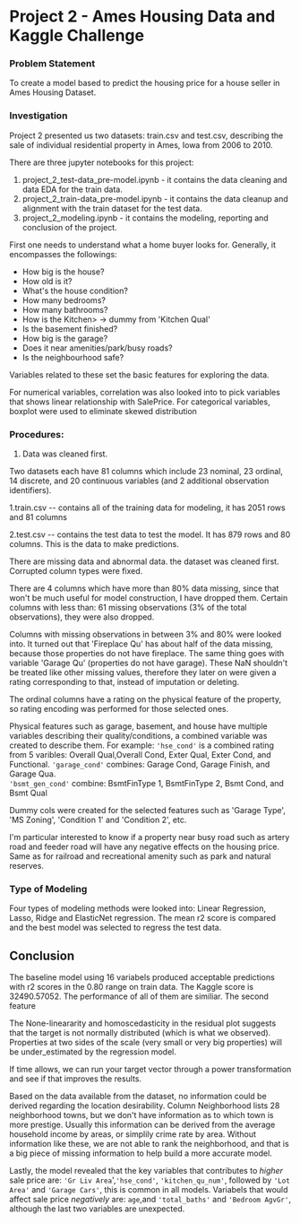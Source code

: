 # Project 2 - Ames Housing Data and Kaggle Challenge

### Problem Statement

To create a model based to predict the housing price for a house seller in Ames Housing Dataset.

### Investigation
Project 2 presented us two datasets: train.csv and test.csv, describing the sale of individual residential property in Ames, Iowa from 2006 to 2010.

There are three jupyter notebooks for this project:
1. project_2_test-data_pre-model.ipynb - it contains the data cleaning and data EDA for the train data.
2. project_2_train-data_pre-model.ipynb - it contains the data cleanup and alignment with the train dataset for the test data.
3. project_2_modeling.ipynb - it contains the modeling, reporting and conclusion of the project.

First one needs to understand what a home buyer looks for. Generally, it encompasses the followings:
- How big is the house?
- How old is it?
- What's the house condition?
- How many bedrooms?
- How many bathrooms?
- How is the Kitchen> -> dummy from 'Kitchen Qual'
- Is the basement finished?  
- How big is the garage?
- Does it near amenities/park/busy roads?
- Is the neighbourhood safe?

Variables related to these set the basic features for exploring the data.

For numerical variables, correlation was also looked into to pick variables that shows linear relationship with SalePrice.
For categorical variables, boxplot were used to eliminate skewed distribution

### Procedures:
1. Data was cleaned first.  

Two datasets each have 81 columns which include 23 nominal, 23 ordinal, 14 discrete, and 20 continuous variables (and 2 additional observation identifiers).  

1.train.csv -- contains all of the training data for modeling, it has 2051 rows and 81 columns

2.test.csv -- contains the test data to test the model.  It has 879 rows and 80 columns. This is the data to make predictions.

There are missing data and abnormal data.  the dataset was cleaned first.  Corrupted column types were fixed.  

There are 4 columns which have more than 80% data missing, since that won't be much useful for model construction, I have dropped them.  Certain columns with less than: 61 missing observations (3% of the total observations), they were also dropped.  

Columns with missing observations in between 3% and 80% were looked into.  It turned out that 'Fireplace Qu' has about half of the data missing, because those properties do not have fireplace.  The same thing goes with variable 'Garage Qu' (properties do not have garage).  These NaN shouldn't be treated like other missing values, therefore they later on were given a rating corresponding to that, instead of imputation or deleting.  

The ordinal columns have a rating on the physical feature of the property, so rating encoding was performed for those selected ones.

Physical features such as garage, basement, and house have multiple variables describing their quality/conditions, a combined variable was created to describe them.  For example:
  `'hse_cond'` is a combined rating from 5 varibles: Overall Qual,Overall Cond, Exter Qual, Exter Cond, and Functional.
  `'garage_cond'` combines: Garage Cond, Garage Finish, and Garage Qua.  
  `'bsmt_gen_cond'` combine: BsmtFinType 1, BsmtFinType 2, Bsmt Cond, and Bsmt Qual

Dummy cols were created for the selected features such as 'Garage Type', 'MS Zoning', 'Condition 1' and 'Condition 2', etc.  

I'm particular interested to know if a property near busy road such as artery road and feeder road will have any negative effects on the housing price.  Same as for railroad and recreational amenity such as park and natural reserves.


### Type of Modeling
Four types of modeling methods were looked into: Linear Regression, Lasso, Ridge and ElasticNet regression.  The mean r2 score is compared and the best model was selected to regress the test data.


## Conclusion
The baseline model using 16 variabels produced acceptable predictions with r2 scores in the 0.80 range on train data. The Kaggle score is 32490.57052. The performance of all of them are similiar.  The second feature 

The  None-lineararity and homoscedasticity in the residual plot suggests that the target is not normally distributed (which is what we observed). Properties at two sides of the scale (very small or very big properties) will be under_estimated by the regression model.  

If time allows, we can run your target vector through a power transformation and see if that improves the results.

Based on the data available from the dataset, no information could be derived regarding the location desirability.  Column Neighborhood lists 28 neighborhood towns, but we don't have information as to which town is more prestige.  Usually this information can be derived from the average household income by areas, or simplily crime rate by area.  Without information like these, we are not able to rank the neighborhood, and that is a big piece of missing information to help build a more accurate model.

Lastly, the model revealed that the key variables that contributes to *higher* sale price are: `'Gr Liv Area`',`'hse_cond'`, `'kitchen_qu_num'`, followed by `'Lot Area'` and `'Garage Cars'`, this is common in all models.  Variabels that would affect sale price *negatively* are: `age`,and `'total_baths'` and `'Bedroom AgvGr'`, although the last two variables are unexpected.
